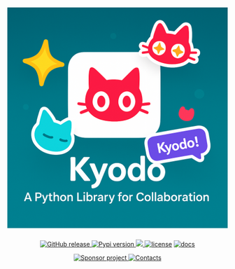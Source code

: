 <h1 align="center">
  <img src="https://github.com/xXxCLOTIxXx/kyodo/blob/main/docs/res/banner.png" alt="kyodo api"  width="600">
</h1>
<p align="center">
    <a href="https://github.com/xXxCLOTIxXx/kyodo/releases"><img src="https://img.shields.io/github/v/release/xXxCLOTIxXx/kyodo" alt="GitHub release" />
    <a href="https://pypi.org/project/kyodo/"><img src="https://img.shields.io/pypi/v/kyodo.svg" alt="Pypi version" />
    <img src="https://img.shields.io/pypi/dm/kyodo"/>
    <a href="https://github.com/xXxCLOTIxXx/kyodo/blob/main/LICENSE"><img src="https://img.shields.io/badge/License-MIT-yellow.svg" alt="license" /></a>
    <a href="https://github.com/xXxCLOTIxXx/kyodo/blob/main/docs/index.md"><img src="https://img.shields.io/website?down_message=failing&label=docs&up_color=green&up_message=passing&url=https://github.com/xXxCLOTIxXx/kyodo/blob/main/docs/index.md" alt="docs" /></a>
</p>
<div align="center">
  <a href="https://github.com/xXxCLOTIxXx/xXxCLOTIxXx/blob/main/sponsor.md">
    <img src="https://img.shields.io/badge/%D0%A1%D0%BF%D0%BE%D0%BD%D1%81%D0%B8%D1%80%D0%BE%D0%B2%D0%B0%D1%82%D1%8C-Donate-F79B1F?style=for-the-badge&logo=github&logoColor=FF69B4&color=FF69B4" alt="Sponsor project" />
  </a>
  <a href="https://github.com/xXxCLOTIxXx/xXxCLOTIxXx/blob/main/contacts.md">
        <img src="https://img.shields.io/badge/Контакты-Contacts-F79B1F?style=for-the-badge&amp;logoColor=0077b6&amp;color=0077b6" alt="Contacts"/>
  </a>
</div>
<br>
